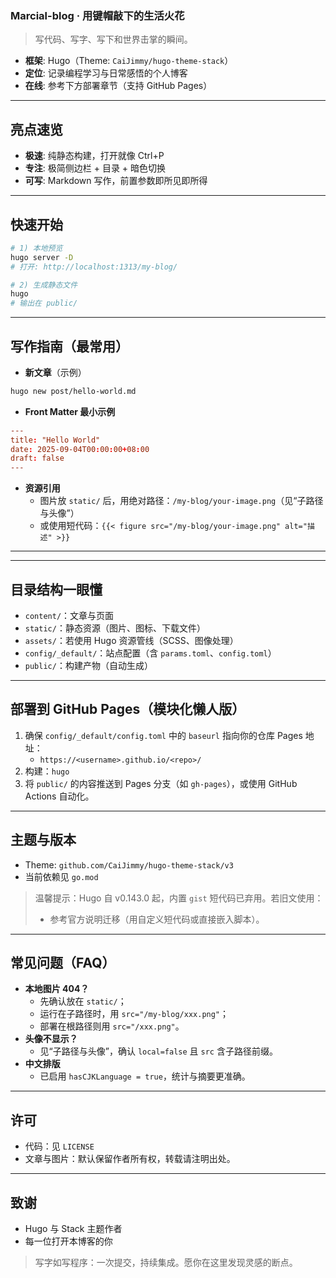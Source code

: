 ### Marcial-blog · 用键帽敲下的生活火花

> 写代码、写字、写下和世界击掌的瞬间。

- **框架**: Hugo（Theme: `CaiJimmy/hugo-theme-stack`）
- **定位**: 记录编程学习与日常感悟的个人博客
- **在线**: 参考下方部署章节（支持 GitHub Pages）

---

## 亮点速览
- **极速**: 纯静态构建，打开就像 Ctrl+P
- **专注**: 极简侧边栏 + 目录 + 暗色切换
- **可写**: Markdown 写作，前置参数即所见即所得

---

## 快速开始

```bash
# 1) 本地预览
hugo server -D
# 打开: http://localhost:1313/my-blog/

# 2) 生成静态文件
hugo
# 输出在 public/
```

---

## 写作指南（最常用）

- **新文章**（示例）
```bash
hugo new post/hello-world.md
```
- **Front Matter 最小示例**
```toml
---
title: "Hello World"
date: 2025-09-04T00:00:00+08:00
draft: false
---
```
- **资源引用**
  - 图片放 `static/` 后，用绝对路径：`/my-blog/your-image.png`（见“子路径与头像”）
  - 或使用短代码：`{{< figure src="/my-blog/your-image.png" alt="描述" >}}`

---


---

## 目录结构一眼懂
- `content/`：文章与页面
- `static/`：静态资源（图片、图标、下载文件）
- `assets/`：若使用 Hugo 资源管线（SCSS、图像处理）
- `config/_default/`：站点配置（含 `params.toml`、`config.toml`）
- `public/`：构建产物（自动生成）

---

## 部署到 GitHub Pages（模块化懒人版）

1. 确保 `config/_default/config.toml` 中的 `baseurl` 指向你的仓库 Pages 地址：
   - `https://<username>.github.io/<repo>/`
2. 构建：`hugo`
3. 将 `public/` 的内容推送到 Pages 分支（如 `gh-pages`），或使用 GitHub Actions 自动化。

---

## 主题与版本
- Theme: `github.com/CaiJimmy/hugo-theme-stack/v3`
- 当前依赖见 `go.mod`

> 温馨提示：Hugo 自 v0.143.0 起，内置 `gist` 短代码已弃用。若旧文使用：
> - 参考官方说明迁移（用自定义短代码或直接嵌入脚本）。

---

## 常见问题（FAQ）
- **本地图片 404？**
  - 先确认放在 `static/`；
  - 运行在子路径时，用 `src="/my-blog/xxx.png"`；
  - 部署在根路径则用 `src="/xxx.png"`。
- **头像不显示？**
  - 见“子路径与头像”，确认 `local=false` 且 `src` 含子路径前缀。
- **中文排版**
  - 已启用 `hasCJKLanguage = true`，统计与摘要更准确。

---

## 许可
- 代码：见 `LICENSE`
- 文章与图片：默认保留作者所有权，转载请注明出处。

---

## 致谢
- Hugo 与 Stack 主题作者
- 每一位打开本博客的你

> 写字如写程序：一次提交，持续集成。愿你在这里发现灵感的断点。 